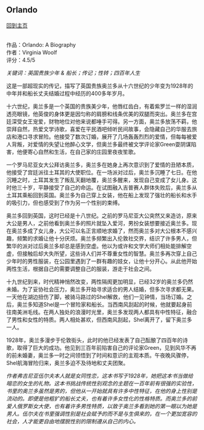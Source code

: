 ## Orlando
[回到主页](https://boheme130.github.io/Fiction.git.io/)
<br>
<br>

作品：Orlando: A Biography <br>
作者：Virginia Woolf <br>
评分：4.5/5 <br>

*关键词：英国贵族少年 & 船长；传记；性转；四百年人生*

这是一部超现实的传记，描写了英国贵族奥兰多从十六世纪的少年变为1928年的中年并和船长丈夫结婚过程中经历的400多年岁月。

十六世纪，奥兰多是一个英国的贵族美少年，他唇红齿白，有着紫罗兰一样的湿润透亮眼镜，他英俊的身体更是因匀称的肩膀和线条优美的双腿而突出。奥兰多在宫廷深受女王宠爱，财物地位对他来说都唾手可得。另一方面，奥兰多放荡不羁，他崇拜自然，热爱文学诗歌，喜爱在平民酒吧倾听民间故事，会隐藏自己的华服去旅店和港口寻求冒险。他接受了数次订婚，展开了几场轰轰烈烈的爱情，但每每被爱人背叛，对爱情的失望让他醉心文学，但奥兰多最终被文学评论家Green耍阴谋陷害，他便寄心自然和生活，在自己家的庄园里夜夜笙歌。

一个罗马尼亚女大公拜访奥兰多，奥兰多在她身上再次意识到了爱情的丑陋本质，他接受了宫廷派往土耳其的大使职位。在一场派对过后，奥兰多沉睡了七日。在他沉睡之时，土耳其发生了叛乱天翻地覆，奥兰多醒来，发现自己变成了女儿身。这时他三十岁，平静接受了自己的命运。在试图融入吉普赛人群体失败后，奥兰多从土耳其乘船回到英国。奥兰多为自己穿上女装，他在船上发现了强壮的船长和水手的吸引力，但也感受到了作为另一个性别的束缚。

奥兰多回到英国，这时已经是十八世纪。之前的罗马尼亚大公突然又来造访，原来大公是男人，之前他看到奥兰多的照片就坠入爱河，男扮女装想要接近奥兰多。现在奥兰多成了女儿身，大公可以名正言顺地求婚了，然而奥兰多对大公根本不感兴趣，频繁的求婚让他十分厌烦。奥兰多频繁出入伦敦社交界，结识了许多男人，但繁华的派对过后奥兰多却总是感到空虚。他以为或许和文学大师们相处能排解空虚，但接触后却大失所望，这些诗人们并不尊重女性的智慧。奥兰多再次穿上自己少年时的男性服装，在公园里遇到了一群有趣的妓女，让他十分开心。从此他开始两性生活，根据自己的需要调整自己的服装，游走于社会之间。

十九世纪到来，时代精神悄然改变，两性隔阂更加明显，已经32岁的奥兰多仍然未婚。为了妥协社会压力，奥兰多开始寻求适合的男人结婚，但多次寻求都无果。一天他在湖边扭伤了脚，被骑马路过的Shel解救，他们一见钟情，当场订婚。之后，奥兰多知道Shel是一个冒险家和船长。当西南风刮起的时候，他就要起身前往南美洲毛线。在两人独处的浪漫时光里，奥兰多发现两人都具有中性特征，融合了男性和女性的特质。两人相处甚欢，但西南风刮起，Shel离开了，留下奥兰多一人。

1928年，奥兰多漫步于伦敦街头，此时的他已经发表了自己酝酿了四百年的诗歌，取得了巨大的成功。他见到三百年前陷害自己的评论家Green，见到风华不再的前未婚妻，奥兰多一时之间领悟到了时间和意识的主观本质。午夜晚风骤停，Shel航海冒险归来，奥兰多迫不及待地和丈夫团聚。

*作者弗吉尼亚伍尔夫本人就是女同性恋，这本书写于1928年，她把这本书当做给暗恋的女生的礼物。这本书挑战传统性别观念的主题在一百年前有很强的实验性，书里的奥兰多虽然是男的，但他从一开始就具有许多中性特征，在他的身上性别是流动的。即便是他粗犷的船长丈夫，也有着许多女性化的性格特质。而奥兰多的前爱人俄罗斯女大使，也有着许多男性特质，以致于奥兰多看到她的第一眼以为她是男人。伍尔夫在书里强调性别是社会赋予的而不是与生俱来的，在一个更加宽容的社会，人才能更自由地摆脱性别的限制遵从自己的内心。*
